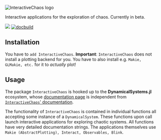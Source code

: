 ![InteractiveChaos logo](https://raw.githubusercontent.com/JuliaDynamics/JuliaDynamics/master/videos/interact/interactive_chaos_logo.gif?raw=true)

Interactive applications for the exploration of chaos. Currently in beta.

[![](https://img.shields.io/badge/docs-latest-blue.svg)](https://JuliaDynamics.github.io/InteractiveChaos.jl/dev)
[![docbuild](https://travis-ci.org/JuliaDynamics/InteractiveChaos.jl.svg?branch=master)](https://travis-ci.org/JuliaDynamics/InteractiveChaos.jl)

## Installation
You have to `add InteractiveChaos`. **Important**: `InteractiveChaos` does not install a plotting backend for you. You have to also install e.g. `Makie, GLMakie, etc.` for it to _actually_ plot!

## Usage
The package `InteractiveChaos` is hooked up to the **DynamicalSystems.jl** ecosystem, whose [documentation page](https://JuliaDynamics.github.io/DynamicalSystems.jl/dev) is independent from [`InteractiveChaos`' documentation](https://JuliaDynamics.github.io/InteractiveChaos.jl/dev).

The functionality of `InteractiveChaos` is contained in individual functions all accepting some instance of a `DynamicalSystem`. These functions upon call launch interactive applications for exploring chaotic systems. All functions have very detailed documentation strings. The applications themselves use `Makie (AbstractPlotting), Interact, Observables, Blink`.
